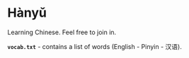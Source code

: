 # Hànyǔ

Learning Chinese. Feel free to join in.

**`vocab.txt`** - contains a list of words (English - Pinyin - 汉语).

